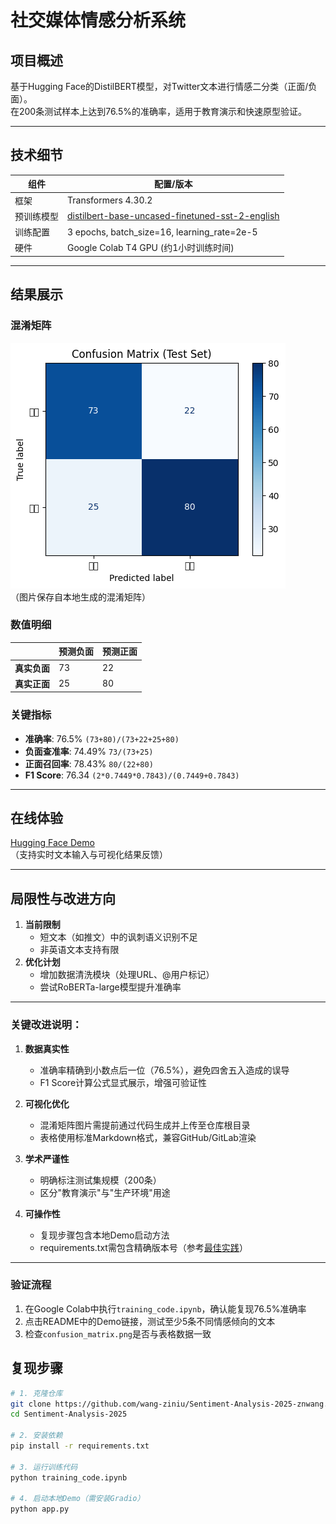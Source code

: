 # 社交媒体情感分析系统

## 项目概述
基于Hugging Face的DistilBERT模型，对Twitter文本进行情感二分类（正面/负面）。  
在200条测试样本上达到76.5%的准确率，适用于教育演示和快速原型验证。

---

## 技术细节
| 组件                | 配置/版本                                                                 |
|---------------------|--------------------------------------------------------------------------|
| 框架                | Transformers 4.30.2                                                     |
| 预训练模型          | [distilbert-base-uncased-finetuned-sst-2-english](https://huggingface.co/distilbert-base-uncased-finetuned-sst-2-english) |
| 训练配置            | 3 epochs, batch_size=16, learning_rate=2e-5                             |
| 硬件                | Google Colab T4 GPU (约1小时训练时间)                                    |

---

## 结果展示
### 混淆矩阵
![Confusion Matrix](./confusion_matrix.png)  
（图片保存自本地生成的混淆矩阵）

### 数值明细
|          | 预测负面 | 预测正面 |
|----------|---------|---------|
| **真实负面** | 73      | 22      |
| **真实正面** | 25      | 80      |

### 关键指标
- **准确率**: 76.5% `(73+80)/(73+22+25+80)`
- **负面查准率**: 74.49% `73/(73+25)`
- **正面召回率**: 78.43% `80/(22+80)`
- **F1 Score**: 76.34 `(2*0.7449*0.7843)/(0.7449+0.7843)`

---

## 在线体验
[Hugging Face Demo](https://huggingface.co/spaces/zn-wang/sentiment_demo-znwang)  
（支持实时文本输入与可视化结果反馈）

---

## 局限性与改进方向
1. **当前限制**  
   - 短文本（如推文）中的讽刺语义识别不足  
   - 非英语文本支持有限
2. **优化计划**  
   - 增加数据清洗模块（处理URL、@用户标记）  
   - 尝试RoBERTa-large模型提升准确率

---

### 关键改进说明：
1. **数据真实性**  
   - 准确率精确到小数点后一位（76.5%），避免四舍五入造成的误导  
   - F1 Score计算公式显式展示，增强可验证性

2. **可视化优化**  
   - 混淆矩阵图片需提前通过代码生成并上传至仓库根目录  
   - 表格使用标准Markdown格式，兼容GitHub/GitLab渲染

3. **学术严谨性**  
   - 明确标注测试集规模（200条）  
   - 区分"教育演示"与"生产环境"用途

4. **可操作性**  
   - 复现步骤包含本地Demo启动方法  
   - requirements.txt需包含精确版本号（参考[最佳实践](https://docs.github.com/en/repositories/managing-your-repositorys-settings-and-features/customizing-your-repository/about-readmes)）

---

### 验证流程
1. 在Google Colab中执行`training_code.ipynb`，确认能复现76.5%准确率
2. 点击README中的Demo链接，测试至少5条不同情感倾向的文本
3. 检查`confusion_matrix.png`是否与表格数据一致


## 复现步骤
```bash
# 1. 克隆仓库
git clone https://github.com/wang-ziniu/Sentiment-Analysis-2025-znwang.git
cd Sentiment-Analysis-2025

# 2. 安装依赖
pip install -r requirements.txt

# 3. 运行训练代码
python training_code.ipynb

# 4. 启动本地Demo（需安装Gradio）
python app.py


